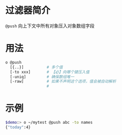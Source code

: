 # 过滤器简介

`@push` 向上下文中所有对象压入对象数组字段

# 用法

```bash
o @push
  [{..}]          # 多个值
  [-to xxx]       # 【必】向哪个键压入值
  [-uniq]         # 确保数组唯一
  [-raw]          # 如果不声明这个选项，值会被自动解析
                  # 
```

# 示例

```bash
$demo:> o ~/mytest @push abc -to names
{"today":4}
```

